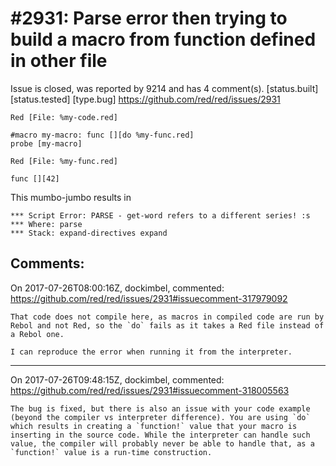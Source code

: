
#2931: Parse error then trying to build a macro from function defined in other file
================================================================================
Issue is closed, was reported by 9214 and has 4 comment(s).
[status.built] [status.tested] [type.bug]
<https://github.com/red/red/issues/2931>

```Red
Red [File: %my-code.red]

#macro my-macro: func [][do %my-func.red]
probe [my-macro]
```
```Red
Red [File: %my-func.red]

func [][42]
```
This mumbo-jumbo results in
```
*** Script Error: PARSE - get-word refers to a different series! :s
*** Where: parse
*** Stack: expand-directives expand
```


Comments:
--------------------------------------------------------------------------------

On 2017-07-26T08:00:16Z, dockimbel, commented:
<https://github.com/red/red/issues/2931#issuecomment-317979092>

    That code does not compile here, as macros in compiled code are run by Rebol and not Red, so the `do` fails as it takes a Red file instead of a Rebol one.
    
    I can reproduce the error when running it from the interpreter.

--------------------------------------------------------------------------------

On 2017-07-26T09:48:15Z, dockimbel, commented:
<https://github.com/red/red/issues/2931#issuecomment-318005563>

    The bug is fixed, but there is also an issue with your code example (beyond the compiler vs interpreter difference). You are using `do` which results in creating a `function!` value that your macro is inserting in the source code. While the interpreter can handle such value, the compiler will probably never be able to handle that, as a `function!` value is a run-time construction.

